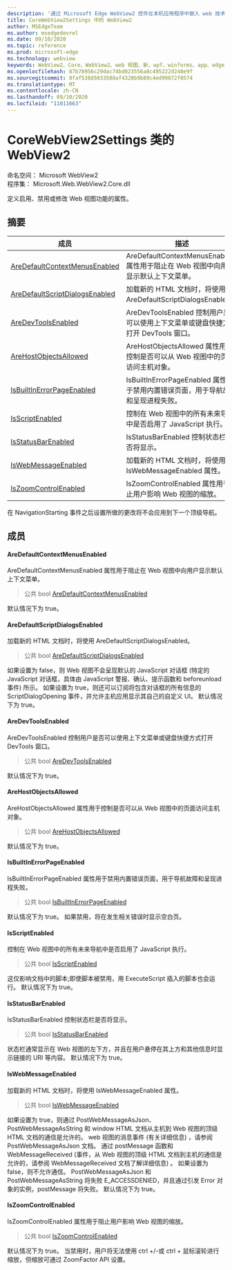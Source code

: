 ```yaml
---
description: '通过 Microsoft Edge WebView2 控件在本机应用程序中嵌入 web 技术 (HTML、CSS 和 JavaScript) '
title: CoreWebView2Settings 中的 WebView2
author: MSEdgeTeam
ms.author: msedgedevrel
ms.date: 09/10/2020
ms.topic: reference
ms.prod: microsoft-edge
ms.technology: webview
keywords: WebView2、Core、WebView2、web 视图、新、wpf、winforms、app、edge、CoreWebView2、CoreWebView2Controller、浏览器控件、边缘 html、、浏览器控件、边缘 html、WebView2
ms.openlocfilehash: 87b78956c29dac74bd023556a8c495222d248e9f
ms.sourcegitcommit: 0faf538d5033508af4320b9b89c4ed99872f0574
ms.translationtype: MT
ms.contentlocale: zh-CN
ms.lasthandoff: 09/10/2020
ms.locfileid: "11011663"
---
```

# CoreWebView2Settings 类的 WebView2 

命名空间： Microsoft WebView2 \
程序集： Microsoft.Web.WebView2.Core.dll

定义启用、禁用或修改 Web 视图功能的属性。

## 摘要

 成员                        | 描述
--------------------------------|---------------------------------------------
[AreDefaultContextMenusEnabled](#aredefaultcontextmenusenabled) | AreDefaultContextMenusEnabled 属性用于阻止在 Web 视图中向用户显示默认上下文菜单。
[AreDefaultScriptDialogsEnabled](#aredefaultscriptdialogsenabled) | 加载新的 HTML 文档时，将使用 AreDefaultScriptDialogsEnabled。
[AreDevToolsEnabled](#aredevtoolsenabled) | AreDevToolsEnabled 控制用户是否可以使用上下文菜单或键盘快捷方式打开 DevTools 窗口。
[AreHostObjectsAllowed](#arehostobjectsallowed) | AreHostObjectsAllowed 属性用于控制是否可以从 Web 视图中的页面访问主机对象。
[IsBuiltInErrorPageEnabled](#isbuiltinerrorpageenabled) | IsBuiltInErrorPageEnabled 属性用于禁用内置错误页面，用于导航故障和呈现进程失败。
[IsScriptEnabled](#isscriptenabled) | 控制在 Web 视图中的所有未来导航中是否启用了 JavaScript 执行。
[IsStatusBarEnabled](#isstatusbarenabled) | IsStatusBarEnabled 控制状态栏是否将显示。
[IsWebMessageEnabled](#iswebmessageenabled) | 加载新的 HTML 文档时，将使用 IsWebMessageEnabled 属性。
[IsZoomControlEnabled](#iszoomcontrolenabled) | IsZoomControlEnabled 属性用于阻止用户影响 Web 视图的缩放。

在 NavigationStarting 事件之后设置所做的更改将不会应用到下一个顶级导航。

## 成员

#### AreDefaultContextMenusEnabled 

AreDefaultContextMenusEnabled 属性用于阻止在 Web 视图中向用户显示默认上下文菜单。

> 公共 bool [AreDefaultContextMenusEnabled](#aredefaultcontextmenusenabled)

默认情况下为 true。

#### AreDefaultScriptDialogsEnabled 

加载新的 HTML 文档时，将使用 AreDefaultScriptDialogsEnabled。

> 公共 bool [AreDefaultScriptDialogsEnabled](#aredefaultscriptdialogsenabled)

如果设置为 false，则 Web 视图不会呈现默认的 JavaScript 对话框 (特定的 JavaScript 对话框，具体由 JavaScript 警报、确认、提示函数和 beforeunload 事件) 所示。 如果设置为 true，则还可以订阅将包含对话框的所有信息的 ScriptDialogOpening 事件，并允许主机应用显示其自己的自定义 UI。 默认情况下为 true。

#### AreDevToolsEnabled 

AreDevToolsEnabled 控制用户是否可以使用上下文菜单或键盘快捷方式打开 DevTools 窗口。

> 公共 bool [AreDevToolsEnabled](#aredevtoolsenabled)

默认情况下为 true。

#### AreHostObjectsAllowed 

AreHostObjectsAllowed 属性用于控制是否可以从 Web 视图中的页面访问主机对象。

> 公共 bool [AreHostObjectsAllowed](#arehostobjectsallowed)

默认情况下为 true。

#### IsBuiltInErrorPageEnabled 

IsBuiltInErrorPageEnabled 属性用于禁用内置错误页面，用于导航故障和呈现进程失败。

> 公共 bool [IsBuiltInErrorPageEnabled](#isbuiltinerrorpageenabled)

默认情况下为 true。 如果禁用，将在发生相关错误时显示空白页。

#### IsScriptEnabled 

控制在 Web 视图中的所有未来导航中是否启用了 JavaScript 执行。

> 公共 bool [IsScriptEnabled](#isscriptenabled)

这仅影响文档中的脚本;即使脚本被禁用，用 ExecuteScript 插入的脚本也会运行。 默认情况下为 true。

#### IsStatusBarEnabled 

IsStatusBarEnabled 控制状态栏是否将显示。

> 公共 bool [IsStatusBarEnabled](#isstatusbarenabled)

状态栏通常显示在 Web 视图的左下方，并且在用户悬停在其上方和其他信息时显示链接的 URI 等内容。 默认情况下为 true。

#### IsWebMessageEnabled 

加载新的 HTML 文档时，将使用 IsWebMessageEnabled 属性。

> 公共 bool [IsWebMessageEnabled](#iswebmessageenabled)

如果设置为 true，则通过 PostWebMessageAsJson、PostWebMessageAsString 和 window HTML 文档从主机到 Web 视图的顶级 HTML 文档的通信是允许的。 web 视图的消息事件 (有关详细信息) ，请参阅 PostWebMessageAsJson 文档。 通过 postMessage 函数和 WebMessageReceived (事件，从 Web 视图的顶级 HTML 文档到主机的通信是允许的，请参阅 WebMessageReceived 文档了解详细信息) 。 如果设置为 false，则不允许通信。 PostWebMessageAsJson 和 PostWebMessageAsString 将失败 E_ACCESSDENIED，并且通过引发 Error 对象的实例，postMessage 将失败。 默认情况下为 true。

#### IsZoomControlEnabled 

IsZoomControlEnabled 属性用于阻止用户影响 Web 视图的缩放。

> 公共 bool [IsZoomControlEnabled](#iszoomcontrolenabled)

默认情况下为 true。 当禁用时，用户将无法使用 ctrl +/-或 ctrl + 鼠标滚轮进行缩放，但缩放可通过 ZoomFactor API 设置。

